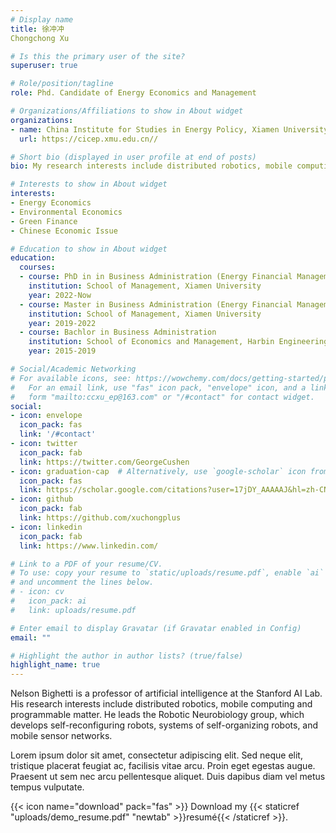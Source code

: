 ```yaml
---
# Display name
title: 徐冲冲
Chongchong Xu

# Is this the primary user of the site?
superuser: true

# Role/position/tagline
role: Phd. Candidate of Energy Economics and Management

# Organizations/Affiliations to show in About widget
organizations:
- name: China Institute for Studies in Energy Policy, Xiamen University
  url: https://cicep.xmu.edu.cn//

# Short bio (displayed in user profile at end of posts)
bio: My research interests include distributed robotics, mobile computing and programmable matter.

# Interests to show in About widget
interests:
- Energy Economics
- Environmental Economics
- Green Finance
- Chinese Economic Issue

# Education to show in About widget
education:
  courses:
  - course: PhD in in Business Administration (Energy Financial Management)
    institution: School of Management, Xiamen University
    year: 2022-Now
  - course: Master in Business Administration (Energy Financial Management)
    institution: School of Management, Xiamen University
    year: 2019-2022
  - course: Bachlor in Business Administration
    institution: School of Economics and Management, Harbin Engineering University
    year: 2015-2019

# Social/Academic Networking
# For available icons, see: https://wowchemy.com/docs/getting-started/page-builder/#icons
#   For an email link, use "fas" icon pack, "envelope" icon, and a link in the
#   form "mailto:ccxu_ep@163.com" or "/#contact" for contact widget.
social:
- icon: envelope
  icon_pack: fas
  link: '/#contact'
- icon: twitter
  icon_pack: fab
  link: https://twitter.com/GeorgeCushen
- icon: graduation-cap  # Alternatively, use `google-scholar` icon from `ai` icon pack
  icon_pack: fas
  link: https://scholar.google.com/citations?user=17jDY_AAAAAJ&hl=zh-CN
- icon: github
  icon_pack: fab
  link: https://github.com/xuchongplus
- icon: linkedin
  icon_pack: fab
  link: https://www.linkedin.com/

# Link to a PDF of your resume/CV.
# To use: copy your resume to `static/uploads/resume.pdf`, enable `ai` icons in `params.toml`, 
# and uncomment the lines below.
# - icon: cv
#   icon_pack: ai
#   link: uploads/resume.pdf

# Enter email to display Gravatar (if Gravatar enabled in Config)
email: ""

# Highlight the author in author lists? (true/false)
highlight_name: true
---
```


Nelson Bighetti is a professor of artificial intelligence at the Stanford AI Lab. His research interests include distributed robotics, mobile computing and programmable matter. He leads the Robotic Neurobiology group, which develops self-reconfiguring robots, systems of self-organizing robots, and mobile sensor networks.

Lorem ipsum dolor sit amet, consectetur adipiscing elit. Sed neque elit, tristique placerat feugiat ac, facilisis vitae arcu. Proin eget egestas augue. Praesent ut sem nec arcu pellentesque aliquet. Duis dapibus diam vel metus tempus vulputate.

{{< icon name="download" pack="fas" >}} Download my {{< staticref "uploads/demo_resume.pdf" "newtab" >}}resumé{{< /staticref >}}.
